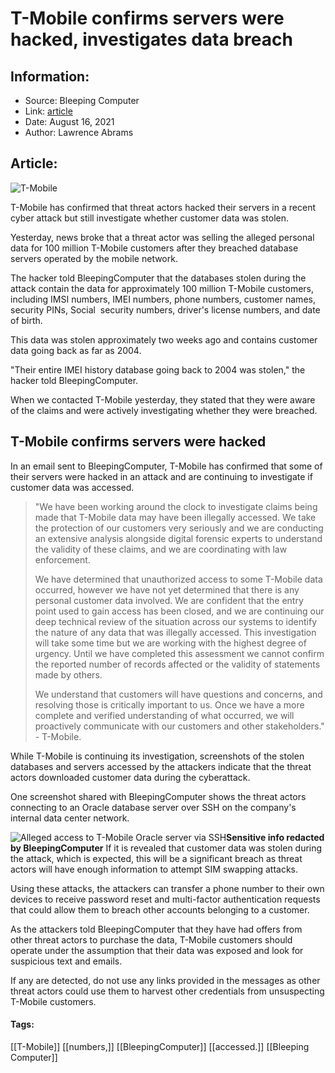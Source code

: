 # T-Mobile confirms servers were hacked, investigates data breach
### 

## Information:
+ Source: Bleeping Computer
+ Link: [article](https://www.bleepingcomputer.com/news/security/t-mobile-confirms-servers-were-hacked-investigates-data-breach/)
+ Date: August 16, 2021
+ Author: Lawrence Abrams


## Article:
![T-Mobile](https://www.bleepstatic.com/content/hl-images/2021/02/26/T-Mobile-headpic.jpg)


​T-Mobile has confirmed that threat actors hacked their servers in a recent cyber attack but still investigate whether customer data was stolen.


Yesterday, news broke that a threat actor was selling the alleged personal data for 100 million T-Mobile customers after they breached database servers operated by the mobile network.


The hacker told BleepingComputer that the databases stolen during the attack contain the data for approximately 100 million T-Mobile customers, including IMSI numbers, IMEI numbers, phone numbers, customer names, security PINs, Social  security numbers, driver's license numbers, and date of birth.


This data was stolen approximately two weeks ago and contains customer data going back as far as 2004.


"Their entire IMEI history database going back to 2004 was stolen," the hacker told BleepingComputer.


When we contacted T-Mobile yesterday, they stated that they were aware of the claims and were actively investigating whether they were breached.


T-Mobile confirms servers were hacked
-------------------------------------


In an email sent to BleepingComputer, T-Mobile has confirmed that some of their servers were hacked in an attack and are continuing to investigate if customer data was accessed.



> 
> "We have been working around the clock to investigate claims being made that T-Mobile data may have been illegally accessed. We take the protection of our customers very seriously and we are conducting an extensive analysis alongside digital forensic experts to understand the validity of these claims, and we are coordinating with law enforcement.
> 
> 
> We have determined that unauthorized access to some T-Mobile data occurred, however we have not yet determined that there is any personal customer data involved. We are confident that the entry point used to gain access has been closed, and we are continuing our deep technical review of the situation across our systems to identify the nature of any data that was illegally accessed. This investigation will take some time but we are working with the highest degree of urgency. Until we have completed this assessment we cannot confirm the reported number of records affected or the validity of statements made by others.
> 
> 
> We understand that customers will have questions and concerns, and resolving those is critically important to us. Once we have a more complete and verified understanding of what occurred, we will proactively communicate with our customers and other stakeholders." - T-Mobile.
> 
> 
> 


While T-Mobile is continuing its investigation, screenshots of the stolen databases and servers accessed by the attackers indicate that the threat actors downloaded customer data during the cyberattack.


One screenshot shared with BleepingComputer shows the threat actors connecting to an Oracle database server over SSH on the company's internal data center network.



![Alleged access to T-Mobile Oracle server via SSH](https://www.bleepstatic.com/images/news/security/d/data-breaches/t/t-mobile/servers-breached/tmobile-shell-redacted.jpg)**Sensitive info r​​​​edacted by BleepingComputer**
If it is revealed that customer data was stolen during the attack, which is expected, this will be a significant breach as threat actors will have enough information to attempt SIM swapping attacks.


Using these attacks, the attackers can transfer a phone number to their own devices to receive password reset and multi-factor authentication requests that could allow them to breach other accounts belonging to a customer.


As the attackers told BleepingComputer that they have had offers from other threat actors to purchase the data, T-Mobile customers should operate under the assumption that their data was exposed and look for suspicious text and emails.


If any are detected, do not use any links provided in the messages as other threat actors could use them to harvest other credentials from unsuspecting T-Mobile customers.




#### Tags:
[[T-Mobile]] [[numbers,]] [[BleepingComputer]] [[accessed.]] [[Bleeping Computer]]
